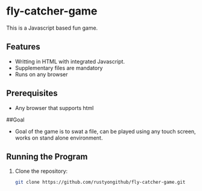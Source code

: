 # fly-catcher-game
This is a Javascript based fun game.
## Features
- Writting in HTML with integrated Javascript.
- Supplementary files are mandatory
- Runs on any browser

## Prerequisites
- Any browser that supports html

##Goal
-  Goal of the game is to swat a file, can be played using any touch screen, works on stand alone environment.

## Running the Program
1. Clone the repository:
   ```bash
   git clone https://github.com/rustyongithub/fly-catcher-game.git

